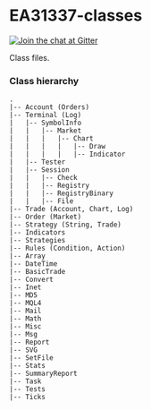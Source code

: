 # EA31337-classes

[![Join the chat at Gitter](https://badges.gitter.im/Join%20Chat.svg)](https://gitter.im/EA31337/EA31337)

Class files.

### Class hierarchy

    .
    |-- Account (Orders)
    |-- Terminal (Log)
    |   |-- SymbolInfo
    |   |   |-- Market
    |   |   |   |-- Chart
    |   |   |   |   |-- Draw
    |   |   |   |   |-- Indicator
    |   |-- Tester
    |   |-- Session
    |   |   |-- Check
    |   |   |-- Registry
    |   |   |-- RegistryBinary
    |   |   |-- File
    |-- Trade (Account, Chart, Log)
    |-- Order (Market)
    |-- Strategy (String, Trade)
    |-- Indicators
    |-- Strategies
    |-- Rules (Condition, Action)
    |-- Array
    |-- DateTime
    |-- BasicTrade
    |-- Convert
    |-- Inet
    |-- MD5
    |-- MQL4
    |-- Mail
    |-- Math
    |-- Misc
    |-- Msg
    |-- Report
    |-- SVG
    |-- SetFile
    |-- Stats
    |-- SummaryReport
    |-- Task
    |-- Tests
    |-- Ticks

